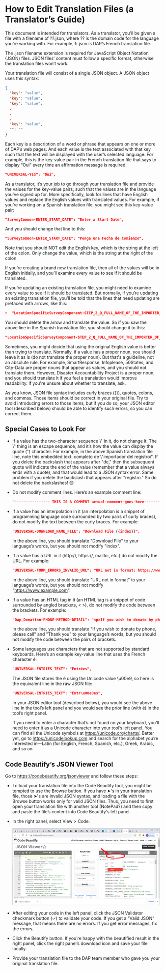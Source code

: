 # How to Edit Translation Files (a Translator’s Guide)

This document is intended for translators. As a translator, you’ll be given a file with a filename of ??.json, where ?? is the domain code for the language you’re working with. For example, fr.json is DAP’s French translation file.

The .json filename extension is required for JavaScript Object Notation (JSON) files. JSON files’ content must follow a specific format, otherwise the translation files won’t work.

Your translation file will consist of a single JSON object. A JSON object uses this syntax:
```json
{
  "key": "value",
  "key": "value",
  "key": "value",
  .
  .
  .
  "key": "value",
  "": ""
}  
```
Each key is a description of a word or phrase that appears on one or more of DAP’s web pages. And each value is the text associated with that key such that the text will be displayed with the user’s selected language. For example, this is the key-value pair in the French translation file that says to display “Oui” every time an affirmation message is required:
```json
"UNIVERSAL-YES": "Oui",
```
As a translator, it’s your job to go through your translation file and provide the values for the key-value pairs, such that the values are in the language you’ve signed up for. More specifically, look for lines that have English values and replace the English values with translated values. For example, if you’re working on a Spanish translation file, you might see this key-value pair:
```json
"SurveyCommon-ENTER_START_DATE": "Enter a Start Date",
```
And you should change that line to this:
```json
"SurveyCommon-ENTER_START_DATE": "Ponga una Fecha de Comienzo",
```
Note that you should NOT edit the English key, which is the string at the left of the colon. Only change the value, which is the string at the right of the colon.

If you’re creating a brand new translation file, then all of the values will be in English initially, and you’ll examine every value to see if it should be translated.

If you’re updating an existing translation file, you might need to examine every value to see if it should be translated. But normally, if you’re updating an existing translation file, you’ll be told that the lines that need updating are prefaced with arrows, like this:
```json
➤  "LocationSpecificSurveyComponent-STEP_2_Q_FULL_NAME_OF_THE_IMPORTER_OF_GOODS": "Please list the full name of the \"Importer of Record\" ",
```
You should delete the arrow and translate the value. So if you saw the above line in the Spanish translation file, you should change it to this:
```json
"LocationSpecificSurveyComponent-STEP_2_Q_FULL_NAME_OF_THE_IMPORTER_OF_GOODS": "Por favor, lista el nombre completo de \"importador del registro\" ",
```
Sometimes, you might decide that using the original English value is better than trying to translate. Normally, if a value has a proper noun, you should leave it as is (do not translate the proper noun). But that's a guideline, not an absolute rule. For example, SmartResponse, Infoplease, 50States, and City-Data are proper nouns that appear as values, and you should not translate them. However, Disaster Accountability Project is a proper noun, and you should translate it if you feel a translation would improve readability. If you're unsure about whether to translate, ask.

As you know, JSON file syntax includes curly braces (\{\}), quotes, colons, and commas. Those items should be correct in your original file. Try to avoid introducing errors to those items, but if you do so, your JSON editor tool (described below) should be able to identify such errors, so you can correct them.


## Special Cases to Look For

- If a value has the two-character sequence \\" in it, do not change it. The \\" thing is an escape sequence, and it’s how the value can display the quote (") character. For example, in the above Spanish translation file line, note this embedded text: completo de \\"importador del registro\\". If you delete the backslash that appears after "de," then the subsequent quote will indicate the end of the value (remember that a value always ends with a quote), and that would lead to a JSON syntax error. Same problem if you delete the backslash that appears after "registro." So do not delete the backslashes! 😊

- Do not modify comment lines. Here’s an example comment line:
  ```json
  "---------------- THIS IS A COMMENT actual-comment-goes-here--------": "",
  ```

- If a value has an interpolation in it (an interpolation is a snippet of programming language code surrounded by two pairs of curly braces), do not modify the text between the curly braces. For example:

  ```json
  "UNIVERSAL-DOWNLOAD_NAME_FILE": "Download File {{index}}",
  ```
  In the above line, you should translate "Download File" to your language’s words, but you should not modify "index".

- If a value has a URL in it (http://, https://, mailto:, etc.) do not modify the URL. For example:
  ```json
  "UNIVERSAL-FORM_ERRORS_INVALID_URL": "URL not in format: https://www.example.com/",
  ```
  In the above line, you should translate "URL not in format" to your language’s words, but you should not modify "https://www.example.com".

- If a value has an HTML tag in it (an HTML tag is a snippet of code surrounded by angled brackets, < >), do not modify the code between the brackets. For example:
  ```json
  "Dap_Donation-PHONE-METHOD-DETAIL": "<p>If you wish to donate by phone, please call <a class=\"sr-bold black-text\" href=\"tel:12025563023\">202-556-3023</a>.</p><p>Thank you!</p>",
  ```
  In the above line, you should translate "If you wish to donate by phone, please call" and "Thank you" to your language’s words, but you should not modify the code between the pairs of brackets.

- Some languages use characters that are not supported by standard keyboards. Here’s an example key-value line that uses the French character é:
  ```json
  "UNIVERSAL-ENTRIES_TEXT": "Entrées",
  ```
  The JSON file stores the é using the Unicode value \u00e9, so here is the equivalent line in the raw JSON file:
  ```json
  "UNIVERSAL-ENTRIES_TEXT": "Entr\u00e9es",
  ```
  In your JSON editor tool (described below), you would see the above line in the tool’s left panel and you would see the prior line (with é) in the tool’s right panel.

  If you need to enter a character that’s not found on your keyboard, you’ll need to enter it as a Unicode character into your tool’s left panel. You can find all the Unicode symbols at https://unicode.org/charts/. Better yet, go to https://unicodelookup.com and search for the alphabet you’re interested in—Latin (for English, French, Spanish, etc.), Greek, Arabic, and so on.


## Code Beautify’s JSON Viewer Tool

Go to https://codebeautify.org/jsonviewer and follow these steps:
- To load your translation file into the Code Beautify tool, you might be tempted to use the Browse button. If you have ➤'s in your translation file, those ➤'s are invalid JSON syntax, and loading a file with the Browse button works only for valid JSON files. Thus, you need to first open your translation file with another tool (NotePad?) and then copy and paste the file’s content into Code Beautify's left panel.
- In the right panel, select View > Code:

  ![Code Beautify](codeBeautify.png)

- After editing your code in the left panel, click the JSON Validator checkmark button (✓) to validate your code.
  If you get a “Valid JSON” message, that means there are no errors.
  If you get error messages, fix the errors.
- Click the Beautify button. If you’re happy with the beautified result in the right panel, click the right panel’s download icon and save your file locally.
- Provide your translation file to the DAP team member who gave you your original translation file.
